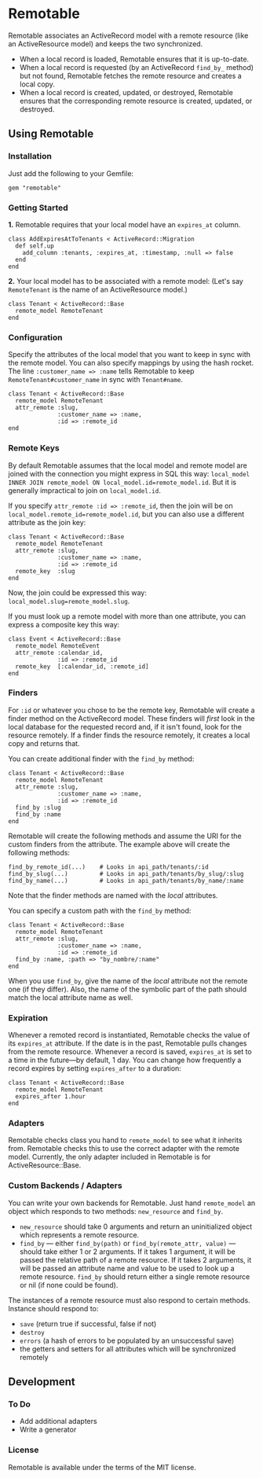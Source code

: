 # Remotable

Remotable associates an ActiveRecord model with a remote resource (like an ActiveResource model) and keeps the two synchronized.

- When a local record is loaded, Remotable ensures that it is up-to-date.
- When a local record is requested (by an ActiveRecord `find_by_` method) but not found, Remotable fetches the remote resource and creates a local copy.
- When a local record is created, updated, or destroyed, Remotable ensures that the corresponding remote resource is created, updated, or destroyed.

## Using Remotable

### Installation

Just add the following to your Gemfile:

    gem "remotable"

### Getting Started

**1.** Remotable requires that your local model have an `expires_at` column.

    class AddExpiresAtToTenants < ActiveRecord::Migration
      def self.up
        add_column :tenants, :expires_at, :timestamp, :null => false
      end
    end

**2.** Your local model has to be associated with a remote model: (Let's say `RemoteTenant` is the name of an ActiveResource model.)

    class Tenant < ActiveRecord::Base
      remote_model RemoteTenant
    end


### Configuration

Specify the attributes of the local model that you want to keep in sync with the remote model. You can also specify mappings by using the hash rocket. The line `:customer_name => :name` tells Remotable to keep `RemoteTenant#customer_name` in sync with `Tenant#name`.

    class Tenant < ActiveRecord::Base
      remote_model RemoteTenant
      attr_remote :slug,
                  :customer_name => :name,
                  :id => :remote_id
    end

### Remote Keys

By default Remotable assumes that the local model and remote model are joined with the connection you might express in SQL this way: `local_model INNER JOIN remote_model ON local_model.id=remote_model.id`. But it is generally impractical to join on `local_model.id`.

If you specify `attr_remote :id => :remote_id`, then the join will be on `local_model.remote_id=remote_model.id`, but you can also use a different attribute as the join key:

    class Tenant < ActiveRecord::Base
      remote_model RemoteTenant
      attr_remote :slug,
                  :customer_name => :name,
                  :id => :remote_id
      remote_key  :slug
    end

Now, the join could be expressed this way: `local_model.slug=remote_model.slug`.

If you must look up a remote model with more than one attribute, you can express a composite key this way:

    class Event < ActiveRecord::Base
      remote_model RemoteEvent
      attr_remote :calendar_id,
                  :id => :remote_id
      remote_key  [:calendar_id, :remote_id]
    end

### Finders

For `:id` or whatever you chose to be the remote key, Remotable will create a finder method on the ActiveRecord model. These finders will _first_ look in the local database for the requested record and, if it isn't found, look for the resource remotely. If a finder finds the resource remotely, it creates a local copy and returns that.

You can create additional finder with the `find_by` method:

    class Tenant < ActiveRecord::Base
      remote_model RemoteTenant
      attr_remote :slug,
                  :customer_name => :name,
                  :id => :remote_id
      find_by :slug
      find_by :name
    end

Remotable will create the following methods and assume the URI for the custom finders from the attribute. The example above will create the following methods:

    find_by_remote_id(...)    # Looks in api_path/tenants/:id
    find_by_slug(...)         # Looks in api_path/tenants/by_slug/:slug
    find_by_name(...)         # Looks in api_path/tenants/by_name/:name

Note that the finder methods are named with the _local_ attributes.

You can specify a custom path with the `find_by` method:

    class Tenant < ActiveRecord::Base
      remote_model RemoteTenant
      attr_remote :slug,
                  :customer_name => :name,
                  :id => :remote_id
      find_by :name, :path => "by_nombre/:name"
    end


When you use `find_by`, give the name of the _local_ attribute not the remote one (if they differ). Also, the name of the symbolic part of the path should match the local attribute name as well.

### Expiration

Whenever a remoted record is instantiated, Remotable checks the value of its `expires_at` attribute. If the date is in the past, Remotable pulls changes from the remote resource. Whenever a record is saved, `expires_at` is set to a time in the future&mdash;by default, 1 day. You can change how frequently a record expires by setting `expires_after` to a duration:

    class Tenant < ActiveRecord::Base
      remote_model RemoteTenant
      expires_after 1.hour
    end

### Adapters

Remotable checks class you hand to `remote_model` to see what it inherits from. Remotable checks this to use the correct adapter with the remote model. Currently, the only adapter included in Remotable is for ActiveResource::Base.

### Custom Backends / Adapters

You can write your own backends for Remotable. Just hand `remote_model` an object which responds to two methods: `new_resource` and `find_by`.

 * `new_resource` should take 0 arguments and return an uninitialized object which represents a remote resource.
 * `find_by` &mdash; either `find_by(path)` or `find_by(remote_attr, value)` &mdash; should take either 1 or 2 arguments. If it takes 1 argument, it will be passed the relative path of a remote resource. If it takes 2 arguments, it will be passed an attribute name and value to be used to look up a remote resource. `find_by` should return either a single remote resource or nil (if none could be found).

The instances of a remote resource must also respond to certain methods. Instance should respond to:

 * `save` (return true if successful, false if not)
 * `destroy`
 * `errors` (a hash of errors to be populated by an unsuccessful save)
 * the getters and setters for all attributes which will be synchronized remotely


## Development

### To Do

 - Add additional adapters
 - Write a generator

### License

Remotable is available under the terms of the MIT license.
